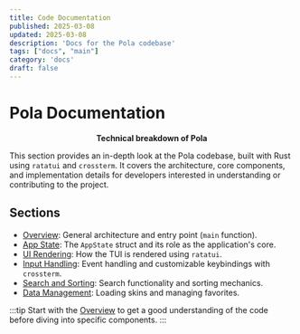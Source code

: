 ```yaml
---
title: Code Documentation
published: 2025-03-08
updated: 2025-03-08
description: 'Docs for the Pola codebase'
tags: ["docs", "main"]
category: 'docs'
draft: false
---
```


# Pola Documentation

<p align="center">
  <strong>Technical breakdown of Pola</strong>
</p>

This section provides an in-depth look at the Pola codebase, built with Rust using `ratatui` and `crossterm`. It covers the architecture, core components, and implementation details for developers interested in understanding or contributing to the project.

## Sections

- [Overview](/posts/overview): General architecture and entry point (`main` function).
- [App State](/posts/appstate): The `AppState` struct and its role as the application's core.
- [UI Rendering](/posts/uirendering): How the TUI is rendered using `ratatui`.
- [Input Handling](/posts/inputhandling): Event handling and customizable keybindings with `crossterm`.
- [Search and Sorting](/posts/searchsorting): Search functionality and sorting mechanics.
- [Data Management](/posts/skinsdata): Loading skins and managing favorites.

:::tip
Start with the [Overview](/posts/overview) to get a good understanding of the code before diving into specific components.
:::
